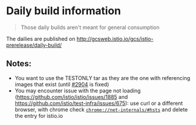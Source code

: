 # Daily build information

> Those daily builds aren't meant for general consumption

The dailies are published on
http://gcsweb.istio.io/gcs/istio-prerelease/daily-build/

## Notes:
* You want to use the TESTONLY tar as they are the one with referencing images that exist (until [#2904](https://github.com/istio/istio/issues/2904) is fixed)
* You may encounter issue with the page not loading (https://github.com/istio/istio/issues/1885 and https://github.com/istio/test-infra/issues/675): use curl or a different browser, with chrome check [`chrome://net-internals/#hsts`](chrome://net-internals/#hsts) and delete the entry for istio.io

